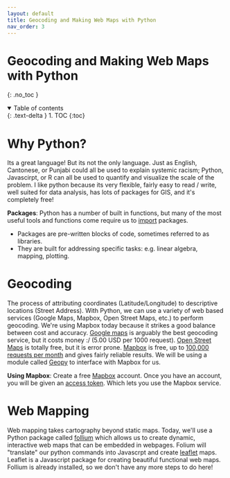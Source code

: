 ```yaml
---
layout: default
title: Geocoding and Making Web Maps with Python
nav_order: 3
---
```


# Geocoding and Making Web Maps with Python
{: .no_toc }

<details open markdown="block">
  <summary>
    Table of contents
  </summary>
  {: .text-delta }
1. TOC
{:toc}
</details>


# Why Python?

Its a great language! But its not the only language. Just as English, Cantonese, or Punjabi could all be used to explain systemic racism; Python, Javascirpt, or R can all be used to quantify and visualize the scale of the problem.  I like python because its very flexible, fairly easy to read / write, well suited for data analysis, has lots of packages for GIS, and it's completely free!

**Packages**: Python has a number of built in functions, but many of the most useful tools and functions come require us to [import](https://docs.python.org/3/reference/simple_stmts.html#import) packages.

* Packages are pre-written blocks of code, sometimes referred to as libraries.
* They are built for addressing specific tasks: e.g. linear algebra, mapping, plotting.


# Geocoding

The process of attributing coordinates (Latitude/Longitude) to descriptive locations (Street Address).  With Python, we can use a variety of web based services (Google Maps, Mapbox, Open Street Maps, etc.) to perform geocoding.  We're using Mapbox today because it strikes a good balance between cost and accuracy.  [Google maps](https://developers.google.com/maps/documentation/geocoding/overview) is arguably the best geocoding service, but it costs money :/ (5.00 USD per 1000 request).  [Open Street Maps](https://osmnames.org/) is totally free, but it is error prone. [Mapbox](https://docs.mapbox.com/api/search/geocoding/) is free, up to [100,000 requests per month](https://www.mapbox.com/pricing/#geocode) and gives fairly reliable results.  We will be using a module called [Geopy](https://geopy.readthedocs.io/en/stable/) to interface with Mapbox for us.

**Using Mapbox**: Create a free [Mapbox](https://mapbox.com) account.  Once you have an account, you will be given an [access token](https://account.mapbox.com/access-tokens/).  Which lets you use the Mapbox service.  

# Web Mapping

Web mapping takes cartography beyond static maps.  Today, we'll use a Python package called [follium](http://python-visualization.github.io/folium/) which allows us to create dynamic, interactive web maps that can be embedded in webpages.  Folium will "translate" our python commands into Javascrpt and create [leaflet](https://leafletjs.com/) maps.  Leaflet is a Javascript package for creating beautiful functional web maps.   Follium is already installed, so we don't have any more steps to do here!
